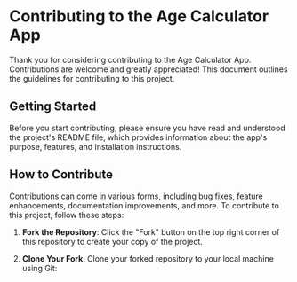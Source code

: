 # Contributing to the Age Calculator App

Thank you for considering contributing to the Age Calculator App. Contributions are welcome and greatly appreciated! This document outlines the guidelines for contributing to this project.

## Getting Started

Before you start contributing, please ensure you have read and understood the project's README file, which provides information about the app's purpose, features, and installation instructions.

## How to Contribute

Contributions can come in various forms, including bug fixes, feature enhancements, documentation improvements, and more. To contribute to this project, follow these steps:

1. **Fork the Repository**: Click the "Fork" button on the top right corner of this repository to create your copy of the project.

2. **Clone Your Fork**: Clone your forked repository to your local machine using Git:
